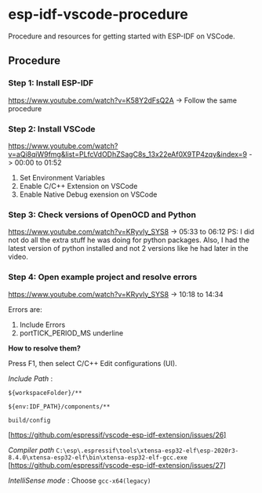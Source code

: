 # esp-idf-vscode-procedure
Procedure and resources for getting started with ESP-IDF on VSCode.
## Procedure
### Step 1: Install ESP-IDF
https://www.youtube.com/watch?v=K58Y2dFsQ2A -> Follow the same procedure
### Step 2: Install VSCode
https://www.youtube.com/watch?v=aQi8qiW9fmg&list=PLfcVdODhZSagC8s_13x22eAf0X9TP4zqy&index=9 -> 00:00 to 01:52
1. Set Environment Variables
2. Enable C/C++ Extension on VSCode
3. Enable Native Debug exension on VSCode
### Step 3: Check versions of OpenOCD and Python
https://www.youtube.com/watch?v=KRyvly_SYS8 -> 05:33 to 06:12 
PS: I did not do all the extra stuff he was doing for python packages. Also, I had the latest version of python installed and not 2 versions like he had later in the video. 
### Step 4: Open example project and resolve errors
https://www.youtube.com/watch?v=KRyvly_SYS8 -> 10:18 to 14:34

Errors are:
1. Include Errors
2. portTICK_PERIOD_MS underline 

**How to resolve them?**

Press F1, then select C/C++ Edit configurations (UI). 

_Include Path_ :

`${workspaceFolder}/**`

`${env:IDF_PATH}/components/**`

`build/config`

[https://github.com/espressif/vscode-esp-idf-extension/issues/26]

_Compiler path_
`C:\esp\.espressif\tools\xtensa-esp32-elf\esp-2020r3-8.4.0\xtensa-esp32-elf\bin\xtensa-esp32-elf-gcc.exe`
[https://github.com/espressif/vscode-esp-idf-extension/issues/27]

_IntelliSense mode_ : Choose `gcc-x64(legacy)`
